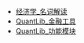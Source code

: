 
* [经济学_名词解读](./economics_term.md)
* [QuantLib_金融工具](QuantLib_01.md)
* [QuantLib_功能模块](QuantLib_02.md)